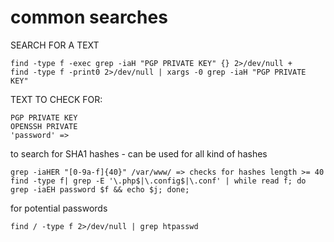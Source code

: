 # common searches

SEARCH FOR A TEXT

```text
find -type f -exec grep -iaH "PGP PRIVATE KEY" {} 2>/dev/null +
find -type f -print0 2>/dev/null | xargs -0 grep -iaH "PGP PRIVATE KEY"
```

TEXT TO CHECK FOR:

```text
PGP PRIVATE KEY
OPENSSH PRIVATE
'password' =>
```

to search for SHA1 hashes - can be used for all kind of hashes

```text
grep -iaHER "[0-9a-f]{40}" /var/www/ => checks for hashes length >= 40
find -type f| grep -E '\.php$|\.config$|\.conf' | while read f; do grep -iaEH password $f && echo $j; done;
```

for potential passwords

```text
find / -type f 2>/dev/null | grep htpasswd
```

